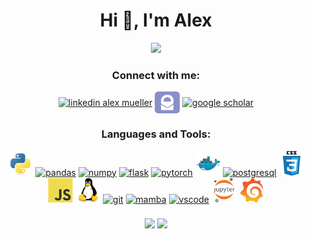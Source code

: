 <h1 align="center">Hi 👋, I'm Alex</h1>
<p align="center">
  <a href="https://github.com/DenverCoder1/readme-typing-svg"><img src="https://readme-typing-svg.herokuapp.com?font=Time+New+Roman&color=%23C8BE25&size=25&center=true&vCenter=true&width=600&height=100&lines=Data+Scientist;Cheminformatician;Machine+Learning+Engineer;Web+App+Developer;Challenge-Seeker;Zürich,+Switzerland"></a>
</p>
<h3 align="center">Connect with me:</h3>
<p align="center">
  <a href="https://www.linkedin.com/in/alex-m%C3%BCller-a8257468/" target="blank">
     <img align="center" src="https://user-images.githubusercontent.com/88904952/234979284-68c11d7f-1acc-4f0c-ac78-044e1037d7b0.png" alt="linkedin alex mueller" height="40" width="40" /></a>
  <a href = "mailto: alexarnimueller@protonmail.com">
     <img align="center" src="https://github.com/alexarnimueller/alexarnimueller/blob/main/protonmail.svg" alt="mail alex mueller" height="35" width="40" /></a>
  <a href = "https://scholar.google.ch/citations?user=Uxxs19AAAAAJ" target="blank">
     <img align="center" src="https://upload.wikimedia.org/wikipedia/commons/c/c7/Google_Scholar_logo.svg" alt="google scholar" height="35" width="40" /></a>
</p>
<h3 align="center">Languages and Tools:</h3>
<p align="center">
  <a href="https://www.python.org" target="_blank"> 
    <img src="https://raw.githubusercontent.com/devicons/devicon/master/icons/python/python-original.svg" alt="python" width="40" height="40"/></a>
  <a href="https://pandas.pydata.org/" target="_blank"> 
    <img src="https://cdn.jsdelivr.net/gh/devicons/devicon/icons/pandas/pandas-original.svg" alt="pandas" width="40" height="40"/></a>
  <a href="https://numpy.org/" target="_blank"> 
    <img src="https://cdn.jsdelivr.net/gh/devicons/devicon/icons/numpy/numpy-original.svg" alt="numpy" width="40" height="40"/></a>
  <a href="https://flask.palletsprojects.com/" target="_blank"> 
    <img src="https://cdn.jsdelivr.net/gh/devicons/devicon/icons/flask/flask-original.svg" alt="flask" width="40" height="40"/></a>
  <a href="https://www.pytorch.org/" target="_blank"> 
    <img src="https://cdn.jsdelivr.net/gh/devicons/devicon/icons/pytorch/pytorch-original.svg" alt="pytorch" width="40" height="40"/></a>
  <!--<a href="https://github.com/google/jax" target="_blank"> 
    <img src="https://upload.wikimedia.org/wikipedia/commons/8/86/Google_JAX_logo.svg" alt="jax" width="40" height="40"/></a>-->
  <a href="https://www.docker.com" target="_blank"> 
    <img src="https://raw.githubusercontent.com/devicons/devicon/master/icons/docker/docker-original.svg" alt="docker" width="40" height="40"/></a>
  <a href="https://www.postgresql.org/" target="_blank"> 
    <img src="https://cdn.jsdelivr.net/gh/devicons/devicon/icons/postgresql/postgresql-original-wordmark.svg" alt="postgresql" width="40" height="40"/></a>
  <a href="https://www.w3schools.com/css/" target="_blank"> 
    <img src="https://raw.githubusercontent.com/devicons/devicon/master/icons/css3/css3-original-wordmark.svg" alt="css3" width="40" height="40"/></a>
  <a href="https://developer.mozilla.org/en-US/docs/Web/JavaScript" target="_blank"> 
    <img src="https://raw.githubusercontent.com/devicons/devicon/master/icons/javascript/javascript-original.svg" alt="javascript" width="40" height="40"/></a> 
  <a href="https://www.linux.org/" target="_blank"> 
    <img src="https://raw.githubusercontent.com/devicons/devicon/master/icons/linux/linux-original.svg" alt="linux" width="40" height="40"/></a> 
  <a href="https://git-scm.com/" target="_blank"> 
    <img src="https://www.vectorlogo.zone/logos/git-scm/git-scm-icon.svg" alt="git" width="40" height="40"/></a>
  <a href="https://mamba.readthedocs.io/" target="_blank"> 
    <img src="https://mamba.readthedocs.io/en/latest/_static/logo.png" alt="mamba" width="40" height="40"/></a> 
  <a href="https://www.code.visualstudio.com/" target="_blank"> 
    <img src="https://img.icons8.com/fluent/48/000000/visual-studio-code-2019.png" alt="vscode" width="40" height="40"/></a> 
  <a href="https://www.jupyter.org/" target="_blank"> 
    <img src="https://raw.githubusercontent.com/github/explore/80688e429a7d4ef2fca1e82350fe8e3517d3494d/topics/jupyter-notebook/jupyter-notebook.png" alt="jupyter" width="40" height="40"/></a> 
  <a href="https://www.grafana.com/" target="_blank"> 
    <img src="https://raw.githubusercontent.com/devicons/devicon/master/icons/grafana/grafana-original.svg" alt="grafana" width="40" height="40"/></a>
</p>
<h3 ></h3>

<p align="center" style="text-align: top;">
  <img src="https://github-readme-stats.vercel.app/api?username=alexarnimueller&show_icons=true&theme=radical" />
  <img src="https://github-readme-stats.vercel.app/api/top-langs/?username=alexarnimueller&layout=compact&hide=jupyter%20notebook" />
</p>
